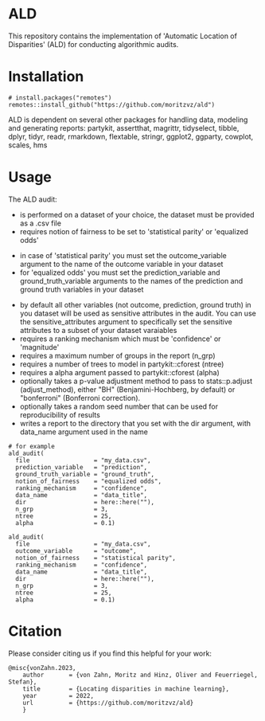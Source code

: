 # ALD

This repository contains the implementation of 'Automatic Location of Disparities' (ALD) for conducting algorithmic audits.

# Installation 

```
# install.packages("remotes")
remotes::install_github("https://github.com/moritzvz/ald")
 ```

ALD is dependent on several other packages for handling data, modeling and generating reports: partykit, assertthat, magrittr, tidyselect, tibble, dplyr, tidyr, readr, rmarkdown, flextable, stringr, ggplot2, ggparty, cowplot, scales, hms

# Usage

The ALD audit:

- is performed on a dataset of your choice, the dataset must be provided as a .csv file
- requires notion of fairness to be set to 'statistical parity' or 'equalized odds'
 + in case of 'statistical parity' you must set the outcome_variable argument to the name of the outcome variable in your dataset
 + for 'equalized odds' you must set the prediction_variable and ground_truth_variable arguments to the names of the prediction and ground truth variables in your dataset
- by default all other variables (not outcome, prediction, ground truth) in you dataset will be used as sensitive attributes in the audit. You can use the sensitive_attributes argument to specifically set the sensitive attributes to a subset of your dataset varaiables
- requires a ranking mechanism which must be 'confidence' or 'magnitude'
- requires a maximum number of groups in the report (n_grp)
- requires a number of trees to model in partykit::cforest (ntree)
- requires a alpha argument passed to partykit::cforest (alpha)
- optionally takes a p-value adjustment method to pass to stats::p.adjust (adjust_method), either "BH" (Benjamini-Hochberg, by default) or "bonferroni" (Bonferroni correction).
- optionally takes a random seed number that can be used for reproducibility of results
- writes a report to the directory that you set with the dir argument, with data_name argument used in the name

```
# for example
ald_audit(
  file                  = "my_data.csv",
  prediction_variable   = "prediction",
  ground_truth_variable = "ground_truth",
  notion_of_fairness    = "equalized odds",
  ranking_mechanism     = "confidence",
  data_name             = "data_title",
  dir                   = here::here(""),
  n_grp                 = 3,
  ntree                 = 25,
  alpha                 = 0.1)

ald_audit(
  file                  = "my_data.csv",
  outcome_variable      = "outcome",
  notion_of_fairness    = "statistical parity",
  ranking_mechanism     = "confidence",
  data_name             = "data_title",
  dir                   = here::here(""),
  n_grp                 = 3,
  ntree                 = 25,
  alpha                 = 0.1)
 ```


# Citation
Please consider citing us if you find this helpful for your work:
```
@misc{vonZahn.2023,  
    author       = {von Zahn, Moritz and Hinz, Oliver and Feuerriegel, Stefan},  
    title        = {Locating disparities in machine learning},
    year         = 2022,  
    url          = {https://github.com/moritzvz/ald}  
    }
 ```
